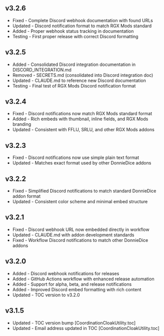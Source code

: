 ## v3.2.6
- Fixed - Complete Discord webhook documentation with found URLs
- Updated - Discord notification format to match RGX Mods standard
- Added - Proper webhook status tracking in documentation
- Testing - First proper release with correct Discord formatting

## v3.2.5
- Added - Consolidated Discord integration documentation in DISCORD_INTEGRATION.md
- Removed - SECRETS.md (consolidated into Discord integration doc)
- Updated - CLAUDE.md to reference new Discord documentation
- Testing - Final test of RGX Mods Discord notification format

## v3.2.4
- Fixed - Discord notifications now match RGX Mods standard format
- Added - Rich embeds with thumbnail, inline fields, and RGX Mods branding
- Updated - Consistent with FFLU, SRLU, and other RGX Mods addons

## v3.2.3
- Fixed - Discord notifications now use simple plain text format
- Updated - Matches exact format used by other DonnieDice addons

## v3.2.2
- Fixed - Simplified Discord notifications to match standard DonnieDice addon format
- Updated - Consistent color scheme and minimal embed structure

## v3.2.1
- Fixed - Discord webhook URL now embedded directly in workflow
- Updated - CLAUDE.md with addon development standards
- Fixed - Workflow Discord notifications to match other DonnieDice addons

## v3.2.0
- Added - Discord webhook notifications for releases
- Added - GitHub Actions workflow with enhanced release automation
- Added - Support for alpha, beta, and release notifications
- Added - Improved Discord embed formatting with rich content
- Updated - TOC version to v3.2.0

## v3.1.5
- Updated - TOC version bump [CoordinationCloakUtility.toc]
- Updated - Email address updated in TOC [CoordinationCloakUtility.toc]